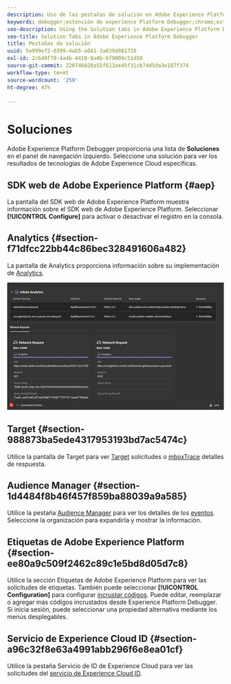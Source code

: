 ```yaml
---
description: Uso de las pestañas de solución en Adobe Experience Platform Debugger
keywords: debugger;extensión de experience Platform Debugger;chrome;extensión;resumen;borrar;solicitudes;soluciones;solución;información;analytics;target;audience manager;media optimizer;amo;servicio de ID
seo-description: Using the Solution tabs in Adobe Experience Platform Debugger
seo-title: Solution Tabs in Adobe Experience Platform Debugger
title: Pestañas de solución
uuid: 5e999ef2-6399-4ab5-a841-3a839d081728
exl-id: 2cb49f78-4a4b-4410-8a4b-6f9009c51d58
source-git-commit: 220746028a55f613ae45f31cb74d5da3e187f374
workflow-type: tm+mt
source-wordcount: '259'
ht-degree: 47%

---
```


# Soluciones

Adobe Experience Platform Debugger proporciona una lista de **Soluciones** en el panel de navegación izquierdo. Seleccione una solución para ver los resultados de tecnologías de Adobe Experience Cloud específicas.

## SDK web de Adobe Experience Platform {#aep}

La pantalla del SDK web de Adobe Experience Platform muestra información sobre el SDK web de Adobe Experience Platform. Seleccionar **[!UICONTROL Configure]** para activar o desactivar el registro en la consola.

## Analytics {#section-f71dfcc22bb44c86bec328491606a482}

La pantalla de Analytics proporciona información sobre su implementación de [Analytics](https://experienceleague.adobe.com/docs/analytics.html?lang=es).

![](assets/analytics.jpg)

## Target {#section-988873ba5ede4317953193bd7ac5474c}

Utilice la pantalla de Target para ver [Target](https://docs.adobe.com/content/help/es-ES/experience-cloud/user-guides/home.translate.html) solicitudes o [mboxTrace](https://experienceleague.adobe.com/docs/target/using/activities/troubleshoot-activities/content-trouble.html#section_256FCF7C14BB435BA2C68049EF0BA99E) detalles de respuesta.

## Audience Manager {#section-1d4484f8b46f457f859ba88039a9a585}

Utilice la pestaña [Audience Manager](https://docs.adobe.com/content/help/es-ES/experience-cloud/user-guides/home.translate.html) para ver los detalles de los [eventos](https://experienceleague.adobe.com/docs/audience-manager/user-guide/api-and-sdk-code/dcs/dcs-event-calls/dcs-event-calls.html). Seleccione la organización para expandirla y mostrar la información.

## Etiquetas de Adobe Experience Platform {#section-ee80a9c509f2462c89c1e5bd8d05d7c8}

Utilice la sección Etiquetas de Adobe Experience Platform para ver las solicitudes de etiquetas. También puede seleccionar **[!UICONTROL Configuration]** para configurar [incrustar códigos](https://experienceleague.adobe.com/docs/experience-platform/tags/publish/environments/environments.html#embed-code). Puede editar, reemplazar o agregar más códigos incrustados desde Experience Platform Debugger. Si inicia sesión, puede seleccionar una propiedad alternativa mediante los menús desplegables.

## Servicio de Experience Cloud ID {#section-a96c32f8e63a4991abb296f6e8ea01cf}

Utilice la pestaña Servicio de ID de Experience Cloud para ver las solicitudes del [servicio de Experience Cloud ID](https://experienceleague.adobe.com/docs/id-service/using/home.html?lang=es).
